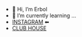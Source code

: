- 👋 Hi, I’m Erbol
- 🌱 I’m currently learning ...
- [INSTAGRAM](https://www.instagram.com/e1boltukashov/?hl=ru) ⬅
- [CLUB HOUSE](https://www.clubhouse.com/@erbolchik)

